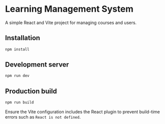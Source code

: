 # Learning Management System

A simple React and Vite project for managing courses and users.

## Installation

```bash
npm install
```

## Development server

```bash
npm run dev
```

## Production build

```bash
npm run build
```

Ensure the Vite configuration includes the React plugin to prevent build-time
errors such as `React is not defined`.
